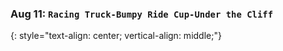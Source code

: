 ### Aug 11:  **`Racing Truck-Bumpy Ride Cup-Under the Cliff`**
{: style="text-align: center; vertical-align: middle;"}
